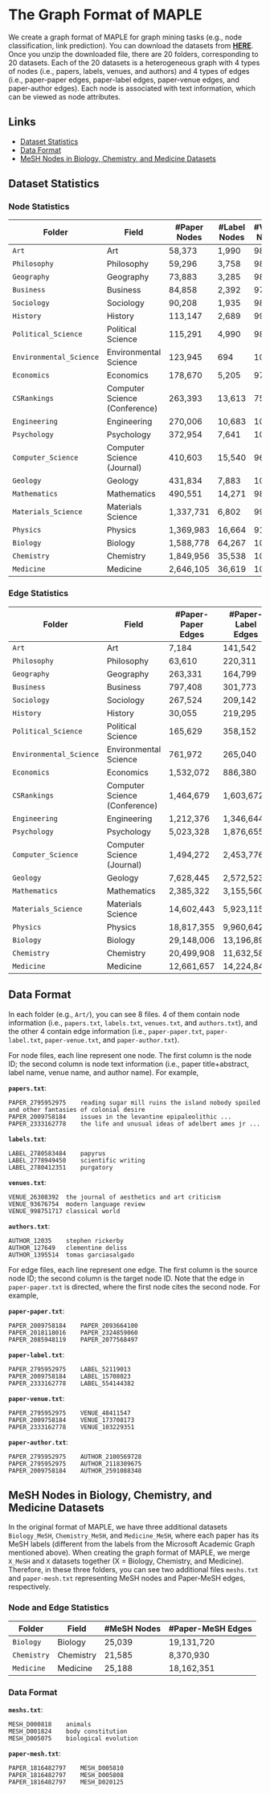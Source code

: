 # The Graph Format of MAPLE
We create a graph format of MAPLE for graph mining tasks (e.g., node classification, link prediction). You can download the datasets from [**HERE**](https://zenodo.org/record/7797563). Once you unzip the downloaded file, there are 20 folders, corresponding to 20 datasets. Each of the 20 datasets is a heterogeneous graph with 4 types of nodes (i.e., papers, labels, venues, and authors) and 4 types of edges (i.e., paper-paper edges, paper-label edges, paper-venue edges, and paper-author edges). Each node is associated with text information, which can be viewed as node attributes.

## Links

- [Dataset Statistics](#dataset-statistics)
- [Data Format](#data-format)
- [MeSH Nodes in Biology, Chemistry, and Medicine Datasets](#mesh-nodes-in-biology-chemistry-and-medicine-datasets)

## Dataset Statistics
### Node Statistics
| Folder                       | Field                         | #Paper Nodes | #Label Nodes | #Venue Nodes | #Author Nodes |
| ---------------------------- | ----------------------------- | --------- | -------- | ------- | ---------- |
| ```Art```                    | Art                           | 58,373    | 1,990    | 98      | 54,802     |
| ```Philosophy```             | Philosophy                    | 59,296    | 3,758    | 98      | 36,619     |
| ```Geography```              | Geography                     | 73,883    | 3,285    | 98      | 157,423    |
| ```Business```               | Business                      | 84,858    | 2,392    | 97      | 100,525    |
| ```Sociology```              | Sociology                     | 90,208    | 1,935    | 98      | 85,793     |
| ```History```                | History                       | 113,147   | 2,689    | 99      | 84,529     |
| ```Political_Science```      | Political Science             | 115,291   | 4,990    | 98      | 93,393     |
| ```Environmental_Science```  | Environmental Science         | 123,945   | 694      | 100     | 265,728    |
| ```Economics```              | Economics                     | 178,670   | 5,205    | 97      | 135,247    |
| ```CSRankings```             | Computer Science (Conference) | 263,393   | 13,613   | 75      | 331,582    |
| ```Engineering```            | Engineering                   | 270,006   | 10,683   | 100     | 430,046    |
| ```Psychology```             | Psychology                    | 372,954   | 7,641    | 100     | 460,123    |
| ```Computer_Science```       | Computer Science (Journal)    | 410,603   | 15,540   | 96      | 634,506    |
| ```Geology```                | Geology                       | 431,834   | 7,883    | 100     | 471,216    |
| ```Mathematics```            | Mathematics                   | 490,551   | 14,271   | 98      | 404,066    |
| ```Materials_Science```      | Materials Science             | 1,337,731 | 6,802    | 99      | 1,904,549  |
| ```Physics```                | Physics                       | 1,369,983 | 16,664   | 91      | 1,392,070  |
| ```Biology```                | Biology                       | 1,588,778 | 64,267   | 100     | 2,730,547  |
| ```Chemistry```              | Chemistry                     | 1,849,956 | 35,538   | 100     | 2,721,253  |
| ```Medicine```               | Medicine                      | 2,646,105 | 36,619   | 100     | 4,345,385  |

### Edge Statistics
| Folder                       | Field                         | #Paper-Paper Edges | #Paper-Label Edges | #Paper-Venue Edges | #Paper-Author Edges |
| ---------------------------- | ----------------------------- | ---------- | ---------- | --------- | ---------- |
| ```Art```                    | Art                           | 7,184      | 141,542    | 58,373    | 76,728     |
| ```Philosophy```             | Philosophy                    | 63,610     | 220,311    | 59,296    | 66,232     |
| ```Geography```              | Geography                     | 263,331    | 164,799    | 73,883    | 267,861    |
| ```Business```               | Business                      | 797,408    | 301,773    | 84,858    | 199,068    |
| ```Sociology```              | Sociology                     | 267,524    | 209,142    | 90,208    | 143,573    |
| ```History```                | History                       | 30,055     | 219,295    | 113,147   | 137,854    |
| ```Political_Science```      | Political Science             | 165,629    | 358,152    | 115,291   | 172,497    |
| ```Environmental_Science```  | Environmental Science         | 761,972    | 265,040    | 123,945   | 533,108    |
| ```Economics```              | Economics                     | 1,532,072  | 886,380    | 178,670   | 351,288    |
| ```CSRankings```             | Computer Science (Conference) | 1,464,679  | 1,603,672  | 263,393   | 892,758    |
| ```Engineering```            | Engineering                   | 1,212,376  | 1,346,644  | 270,006   | 824,892    |
| ```Psychology```             | Psychology                    | 5,023,328  | 1,876,655  | 372,954   | 1,419,064  |
| ```Computer_Science```       | Computer Science (Journal)    | 1,494,272  | 2,453,776  | 410,603   | 1,353,330  |
| ```Geology```                | Geology                       | 7,628,445  | 2,572,523  | 431,834   | 1,533,938  |
| ```Mathematics```            | Mathematics                   | 2,385,322  | 3,155,560  | 490,551   | 1,055,335  |
| ```Materials_Science```      | Materials Science             | 14,602,443 | 5,923,115  | 1,337,731 | 6,460,288  |
| ```Physics```                | Physics                       | 18,817,355 | 9,960,642  | 1,369,983 | 13,482,670 |
| ```Biology```                | Biology                       | 29,148,006 | 13,196,897 | 1,588,778 | 8,914,115  |
| ```Chemistry```              | Chemistry                     | 20,499,908 | 11,632,581 | 1,849,956 | 7,941,363  |
| ```Medicine```               | Medicine                      | 12,661,657 | 14,224,845 | 2,646,105 | 14,942,938 |


## Data Format
In each folder (e.g., ```Art/```), you can see 8 files. 4 of them contain node information (i.e., ```papers.txt```, ```labels.txt```, ```venues.txt```, and ```authors.txt```), and the other 4 contain edge information (i.e., ```paper-paper.txt```, ```paper-label.txt```, ```paper-venue.txt```, and ```paper-author.txt```).

For node files, each line represent one node. The first column is the node ID; the second column is node text information (i.e., paper title+abstract, label name, venue name, and author name). For example,

**```papers.txt```**:
```
PAPER_2795952975	reading sugar mill ruins the island nobody spoiled and other fantasies of colonial desire
PAPER_2009758184	issues in the levantine epipaleolithic ...
PAPER_2333162778	the life and unusual ideas of adelbert ames jr ...
```

**```labels.txt```**:
```
LABEL_2780583484	papyrus
LABEL_2778949450	scientific writing
LABEL_2780412351	purgatory
```

**```venues.txt```**:
```
VENUE_26308392	the journal of aesthetics and art criticism
VENUE_93676754	modern language review
VENUE_998751717	classical world
```

**```authors.txt```**:
```
AUTHOR_12035	stephen rickerby
AUTHOR_127649	clementine deliss
AUTHOR_1395514	tomas garciasalgado
```

For edge files, each line represent one edge. The first column is the source node ID; the second column is the target node ID. Note that the edge in ```paper-paper.txt``` is directed, where the first node cites the second node. For example,

**```paper-paper.txt```**:
```
PAPER_2009758184	PAPER_2093664100
PAPER_2018118016	PAPER_2324859060
PAPER_2085948119	PAPER_2077568497
```

**```paper-label.txt```**:
```
PAPER_2795952975	LABEL_52119013
PAPER_2009758184	LABEL_15708023
PAPER_2333162778	LABEL_554144382
```

**```paper-venue.txt```**:
```
PAPER_2795952975	VENUE_48411547
PAPER_2009758184	VENUE_173708173
PAPER_2333162778	VENUE_103229351
```

**```paper-author.txt```**:
```
PAPER_2795952975	AUTHOR_2100569728
PAPER_2795952975	AUTHOR_2118309675
PAPER_2009758184	AUTHOR_2591088348
```

## MeSH Nodes in Biology, Chemistry, and Medicine Datasets
In the original format of MAPLE, we have three additional datasets ```Biology_MeSH```, ```Chemistry_MeSH```, and ```Medicine_MeSH```, where each paper has its MeSH labels (different from the labels from the Microsoft Academic Graph mentioned above). When creating the graph format of MAPLE, we merge ```X_MeSH``` and ```X``` datasets together (X = Biology, Chemistry, and Medicine). Therefore, in these three folders, you can see two additional files ```meshs.txt``` and ```paper-mesh.txt``` representing MeSH nodes and Paper-MeSH edges, respectively.

### Node and Edge Statistics
| Folder                       | Field                         | #MeSH Nodes | #Paper-MeSH Edges |
| ---------------------------- | ----------------------------- | ----------- | ----------------- |
| ```Biology```                | Biology                       | 25,039      | 19,131,720        |
| ```Chemistry```              | Chemistry                     | 21,585      | 8,370,930         |       
| ```Medicine```               | Medicine                      | 25,188      | 18,162,351        |

### Data Format

**```meshs.txt```**:
```
MESH_D000818	animals
MESH_D001824	body constitution
MESH_D005075	biological evolution
```

**```paper-mesh.txt```**:
```
PAPER_1816482797	MESH_D005810
PAPER_1816482797	MESH_D005808
PAPER_1816482797	MESH_D020125
```
